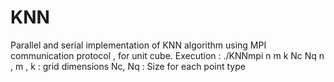# KNN
Parallel and serial implementation of KNN algorithm using MPI communication protocol , for unit cube.
Execution :  ./KNNmpi n m k  Nc Nq 
n , m , k : grid dimensions
Nc, Nq : Size for each point type
